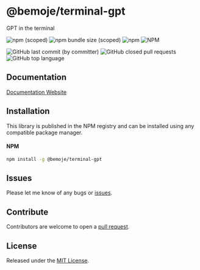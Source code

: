 # @bemoje/terminal-gpt

GPT in the terminal

![npm (scoped)](https://img.shields.io/npm/v/%40bemoje/trie-map)
![npm bundle size (scoped)](https://img.shields.io/bundlephobia/minzip/%40bemoje/terminal-gpt)
![npm](https://img.shields.io/npm/dt/%40bemoje/terminal-gpt)
![NPM](https://img.shields.io/npm/l/%40bemoje%2Fterminal-gpt)

![GitHub last commit (by committer)](https://img.shields.io/github/last-commit/bemoje/tsmono)
![GitHub closed pull requests](https://img.shields.io/github/issues-pr-closed/bemoje/tsmono)
![GitHub top language](https://img.shields.io/github/languages/top/bemoje/tsmono)


## Documentation
[Documentation Website](https://bemoje.github.io/tsmono/modules/terminal-gpt.html)

## Installation
This library is published in the NPM registry and can be installed using any compatible package manager.

#### NPM
```sh
npm install -g @bemoje/terminal-gpt
```


## Issues
Please let me know of any bugs or [issues](https://github.com/bemoje/tsmono/issues).

## Contribute
Contributors are welcome to open a [pull request](https://github.com/bemoje/tsmono/pulls).

## License
Released under the [MIT License](./LICENSE).